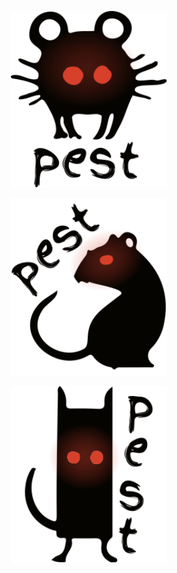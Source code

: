 <p align="center">
  <img width="250" src="./.github/img/logo.svg">
</p>

<p align="center">
  <img width="250" src="./.github/img/logo-2.svg">
</p>

<p align="center">
  <img width="250" src="./.github/img/logo-3.svg">
</p>